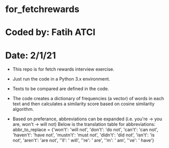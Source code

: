 # for_fetchrewards
# Coded by: Fatih ATCI
# Date: 2/1/21

* This repo is for fetch rewards interview exercise.

* Just run the code in a Python 3.x environment.

* Texts to be compared are defined in the code.

* The code creates a dictionary of frequencies (a vector) of words in each text and then calculates a similarity score based on cosine similarity algorithm.

* Based on preferance, abbreviations can be expanded (i.e. you're -> you are, won't -> will not)
  Below is the translation table for abbreviations:
  abbr_to_replace = {'won\'t': 'will not',
		     'don\'t': 'do not',
                     'can\'t': 'can not',
                     'haven\'t': 'have not',
                     'mustn\'t': 'must not',
                     'didn\'t': 'did not',
                     'isn\'t': 'is not',
                     'aren\'t': 'are not',
                     '\'ll': ' will',
                     '\'re': ' are',
                     '\'m': ' am',
		     '\'ve': ' have'}
